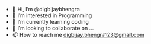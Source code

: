 - 👋 Hi, I’m @digbijaybhengra
- 👀 I’m interested in Programming 
- 🌱 I’m currently learning coding 
- 💞️ I’m looking to collaborate on ...
- 📫 How to reach me digbijay.bhengra123@gmail.com 

<!---
digbijaybhengra/digbijaybhengra is a ✨ special ✨ repository because its `README.md` (this file) appears on your GitHub profile.
You can click the Preview link to take a look at your changes.
--->
